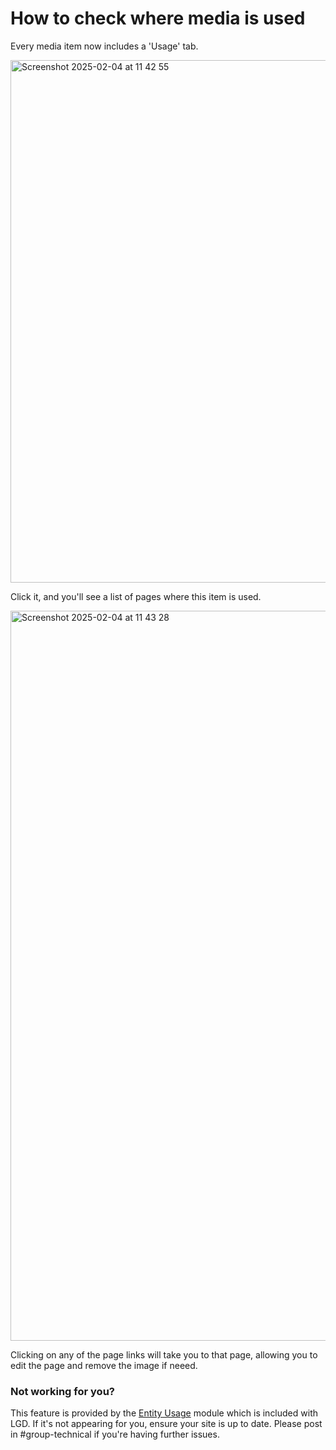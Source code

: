 # How to check where media is used

Every media item now includes a 'Usage' tab.

<img width="836" alt="Screenshot 2025-02-04 at 11 42 55" src="https://github.com/user-attachments/assets/2407983f-7773-40b4-8b03-f54c6f3abc95" />

Click it, and you'll see a list of pages where this item is used.

<img width="1168" alt="Screenshot 2025-02-04 at 11 43 28" src="https://github.com/user-attachments/assets/0bad4f1c-324e-44c6-a5e1-25786b333c71" />

Clicking on any of the page links will take you to that page, allowing you to edit the page and remove the image if neeed.

### Not working for you?

This feature is provided by the [Entity Usage](https://www.drupal.org/project/entity_usage) module which is included with LGD. If it's not appearing for you, ensure your site is up to date. Please post in #group-technical if you're having further issues.
